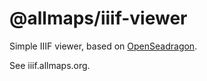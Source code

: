 # @allmaps/iiif-viewer

Simple IIIF viewer, based on [OpenSeadragon](https://openseadragon.github.io).

See iiif.allmaps.org.
